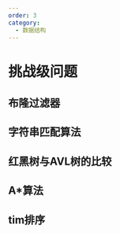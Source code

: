 ```yaml
---
order: 3
category: 
  - 数据结构
---
```


# 挑战级问题

## 布隆过滤器

## 字符串匹配算法

## 红黑树与AVL树的比较

## A*算法

## tim排序
